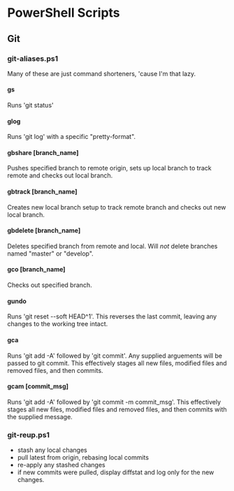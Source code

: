 # PowerShell Scripts

## Git

### git-aliases.ps1
Many of these are just command shorteners, 'cause I'm that lazy.

#### gs
Runs 'git status'

#### glog
Runs 'git log' with a specific "pretty-format".

#### gbshare [branch_name]
Pushes specified branch to remote origin, sets up local branch to track remote and checks out local branch.

#### gbtrack [branch_name]
Creates new local branch setup to track remote branch and checks out new local branch.

#### gbdelete [branch_name]
Deletes specified branch from remote and local. Will *not* delete branches named "master" or "develop".

#### gco [branch_name]
Checks out specified branch.

#### gundo
Runs 'git reset --soft HEAD^1'. This reverses the last commit, leaving any changes to the working tree intact.

#### gca
Runs 'git add -A' followed by 'git commit'. Any supplied arguements will be passed to git commit.
This effectively stages all new files, modified files and removed files, and then commits.

#### gcam [commit_msg]
Runs 'git add -A' followed by 'git commit -m commit_msg'.
This effectively stages all new files, modified files and removed files, and then commits with the supplied message.

### git-reup.ps1
* stash any local changes
* pull latest from origin, rebasing local commits
* re-apply any stashed changes
* if new commits were pulled, display diffstat and log only for the new changes.

